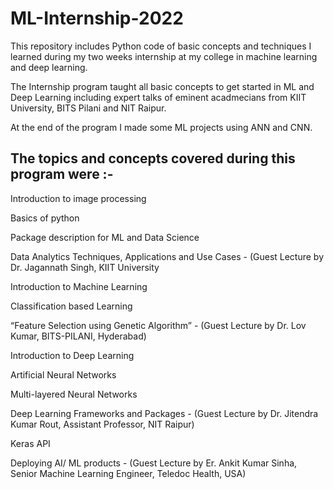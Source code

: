 # ML-Internship-2022
This repository includes Python code of basic concepts and techniques I learned during my two weeks internship at my college in machine learning and deep learning.

The Internship program taught all basic concepts to get started in ML and Deep Learning including expert talks of eminent acadmecians from KIIT University, BITS Pilani and NIT Raipur.

At the end of the program I made some ML projects using ANN and CNN.

## The topics and concepts covered during this program were :-

Introduction to image processing

Basics of python

Package description for ML and Data Science

Data Analytics Techniques, Applications and Use Cases - (Guest Lecture by Dr. Jagannath Singh, KIIT University

Introduction to Machine Learning

Classification based Learning

“Feature Selection using Genetic Algorithm” - (Guest Lecture by Dr. Lov Kumar, BITS-PILANI, Hyderabad)

Introduction to Deep Learning

Artificial Neural Networks

Multi-layered Neural Networks

Deep Learning Frameworks and Packages - (Guest Lecture by Dr. Jitendra Kumar Rout, Assistant Professor, NIT Raipur)

Keras API

Deploying AI/ ML products - (Guest Lecture by Er. Ankit Kumar Sinha, Senior Machine Learning Engineer, Teledoc Health, USA)
